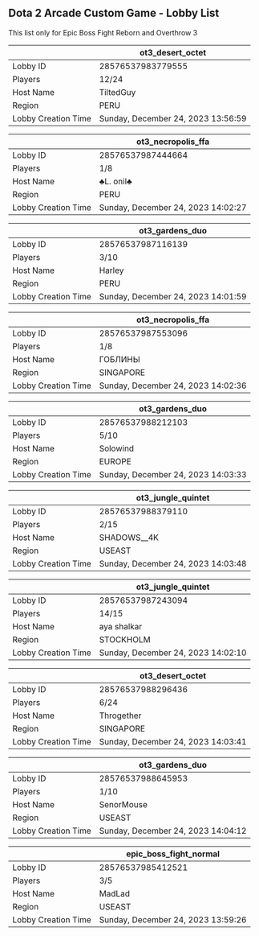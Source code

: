 ## Dota 2 Arcade Custom Game - Lobby List

This list only for Epic Boss Fight Reborn and Overthrow 3

|  | ot3_desert_octet |
| ------ | ------ |
| Lobby ID | 28576537983779555 |
| Players | 12/24 |
| Host Name | TiltedGuy |
| Region | PERU |
| Lobby Creation Time | Sunday, December 24, 2023 13:56:59 |


|  | ot3_necropolis_ffa |
| ------ | ------ |
| Lobby ID | 28576537987444664 |
| Players | 1/8 |
| Host Name | ♣L. onil♣ |
| Region | PERU |
| Lobby Creation Time | Sunday, December 24, 2023 14:02:27 |


|  | ot3_gardens_duo |
| ------ | ------ |
| Lobby ID | 28576537987116139 |
| Players | 3/10 |
| Host Name | Harley |
| Region | PERU |
| Lobby Creation Time | Sunday, December 24, 2023 14:01:59 |


|  | ot3_necropolis_ffa |
| ------ | ------ |
| Lobby ID | 28576537987553096 |
| Players | 1/8 |
| Host Name | ГОБЛИНЫ |
| Region | SINGAPORE |
| Lobby Creation Time | Sunday, December 24, 2023 14:02:36 |


|  | ot3_gardens_duo |
| ------ | ------ |
| Lobby ID | 28576537988212103 |
| Players | 5/10 |
| Host Name | Solowind |
| Region | EUROPE |
| Lobby Creation Time | Sunday, December 24, 2023 14:03:33 |


|  | ot3_jungle_quintet |
| ------ | ------ |
| Lobby ID | 28576537988379110 |
| Players | 2/15 |
| Host Name | SHADOWS__4K |
| Region | USEAST |
| Lobby Creation Time | Sunday, December 24, 2023 14:03:48 |


|  | ot3_jungle_quintet |
| ------ | ------ |
| Lobby ID | 28576537987243094 |
| Players | 14/15 |
| Host Name | aya shalkar |
| Region | STOCKHOLM |
| Lobby Creation Time | Sunday, December 24, 2023 14:02:10 |


|  | ot3_desert_octet |
| ------ | ------ |
| Lobby ID | 28576537988296436 |
| Players | 6/24 |
| Host Name | Throgether |
| Region | SINGAPORE |
| Lobby Creation Time | Sunday, December 24, 2023 14:03:41 |


|  | ot3_gardens_duo |
| ------ | ------ |
| Lobby ID | 28576537988645953 |
| Players | 1/10 |
| Host Name | SenorMouse |
| Region | USEAST |
| Lobby Creation Time | Sunday, December 24, 2023 14:04:12 |


|  | epic_boss_fight_normal |
| ------ | ------ |
| Lobby ID | 28576537985412521 |
| Players | 3/5 |
| Host Name | MadLad |
| Region | USEAST |
| Lobby Creation Time | Sunday, December 24, 2023 13:59:26 |


